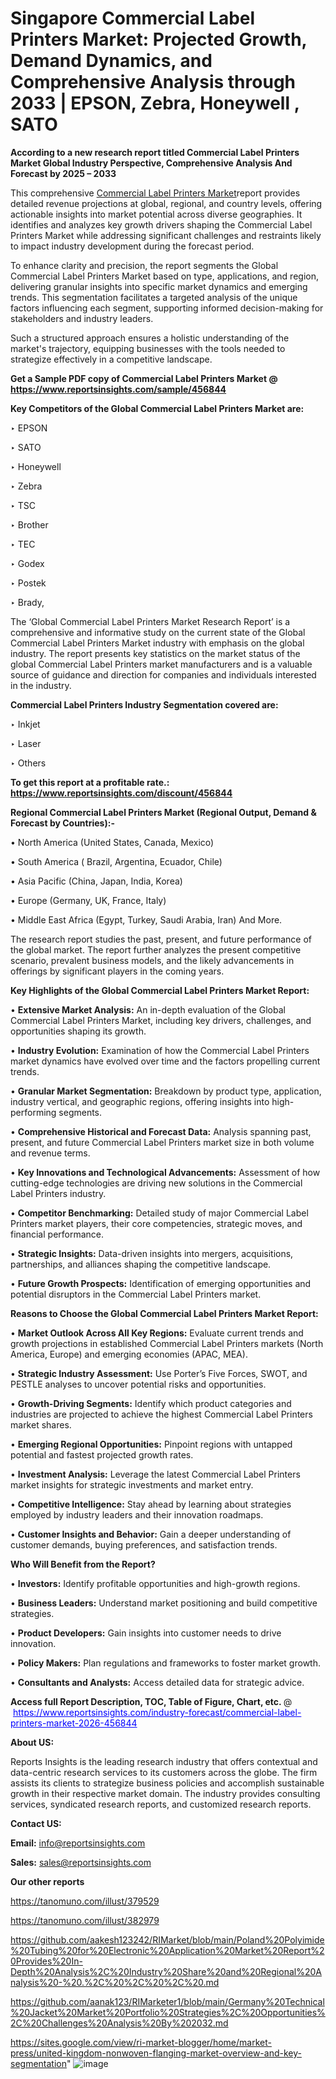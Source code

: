 # Singapore Commercial Label Printers Market: Projected Growth, Demand Dynamics, and Comprehensive Analysis through 2033 | EPSON, Zebra, Honeywell , SATO

<strong>According to a new research report titled Commercial Label Printers Market Global Industry Perspective, Comprehensive Analysis And Forecast by 2025 – 2033</strong>

This comprehensive <a href=https://www.reportsinsights.com/sample/456844>Commercial Label Printers Market</a>report provides detailed revenue projections at global, regional, and country levels, offering actionable insights into market potential across diverse geographies. It identifies and analyzes key growth drivers shaping the Commercial Label Printers Market while addressing significant challenges and restraints likely to impact industry development during the forecast period.

To enhance clarity and precision, the report segments the Global Commercial Label Printers Market based on type, applications, and region, delivering granular insights into specific market dynamics and emerging trends. This segmentation facilitates a targeted analysis of the unique factors influencing each segment, supporting informed decision-making for stakeholders and industry leaders.

Such a structured approach ensures a holistic understanding of the market's trajectory, equipping businesses with the tools needed to strategize effectively in a competitive landscape.

<strong>Get a Sample PDF copy of Commercial Label Printers Market </strong><strong>@<a href=https://www.reportsinsights.com/sample/456844 style=color:#0000ff;> https://www.reportsinsights.com/sample/456844</a></strong></font>

<strong>Key Competitors of the Global Commercial Label Printers Market are:</strong>

‣ EPSON

‣ SATO

‣ Honeywell 

‣ Zebra

‣ TSC

‣ Brother

‣ TEC

‣ Godex

‣ Postek

‣ Brady,

The ‘Global Commercial Label Printers Market Research Report’ is a comprehensive and informative study on the current state of the Global Commercial Label Printers Market industry with emphasis on the global industry. The report presents key statistics on the market status of the global Commercial Label Printers market manufacturers and is a valuable source of guidance and direction for companies and individuals interested in the industry.

<strong>Commercial Label Printers Industry Segmentation covered are:</strong>

‣ Inkjet

‣ Laser

‣ Others

<strong>To get this report at a profitable rate.: <a href=https://www.reportsinsights.com/discount/456844 style=color:#0000ff;>https://www.reportsinsights.com/discount/456844</a></strong></font>

<strong>Regional Commercial Label Printers Market (Regional Output, Demand &amp; Forecast by Countries):-</strong>

• North America (United States, Canada, Mexico)

• South America ( Brazil, Argentina, Ecuador, Chile)

• Asia Pacific (China, Japan, India, Korea)

• Europe (Germany, UK, France, Italy)

• Middle East Africa (Egypt, Turkey, Saudi Arabia, Iran) And More.

The research report studies the past, present, and future performance of the global market. The report further analyzes the present competitive scenario, prevalent business models, and the likely advancements in offerings by significant players in the coming years.

<strong>Key Highlights of the Global Commercial Label Printers Market Report:</strong>

• <strong>Extensive Market Analysis:</strong> An in-depth evaluation of the Global Commercial Label Printers Market, including key drivers, challenges, and opportunities shaping its growth.

• <strong>Industry Evolution:</strong> Examination of how the Commercial Label Printers market dynamics have evolved over time and the factors propelling current trends.

• <strong>Granular Market Segmentation:</strong> Breakdown by product type, application, industry vertical, and geographic regions, offering insights into high-performing segments.

• <strong>Comprehensive Historical and Forecast Data:</strong> Analysis spanning past, present, and future Commercial Label Printers market size in both volume and revenue terms.

• <strong>Key Innovations and Technological Advancements:</strong> Assessment of how cutting-edge technologies are driving new solutions in the Commercial Label Printers industry.

• <strong>Competitor Benchmarking:</strong> Detailed study of major Commercial Label Printers market players, their core competencies, strategic moves, and financial performance.

• <strong>Strategic Insights:</strong> Data-driven insights into mergers, acquisitions, partnerships, and alliances shaping the competitive landscape.

• <strong>Future Growth Prospects:</strong> Identification of emerging opportunities and potential disruptors in the Commercial Label Printers market.

<strong>Reasons to Choose the Global Commercial Label Printers Market Report:</strong>

• <strong>Market Outlook Across All Key Regions:</strong> Evaluate current trends and growth projections in established Commercial Label Printers markets (North America, Europe) and emerging economies (APAC, MEA).

• <strong>Strategic Industry Assessment:</strong> Use Porter’s Five Forces, SWOT, and PESTLE analyses to uncover potential risks and opportunities.

• <strong>Growth-Driving Segments:</strong> Identify which product categories and industries are projected to achieve the highest Commercial Label Printers market shares.

• <strong>Emerging Regional Opportunities:</strong> Pinpoint regions with untapped potential and fastest projected growth rates.

• <strong>Investment Analysis:</strong> Leverage the latest Commercial Label Printers market insights for strategic investments and market entry.

• <strong>Competitive Intelligence:</strong> Stay ahead by learning about strategies employed by industry leaders and their innovation roadmaps.

• <strong>Customer Insights and Behavior:</strong> Gain a deeper understanding of customer demands, buying preferences, and satisfaction trends.

<strong>Who Will Benefit from the Report?</strong>

• <strong>Investors:</strong> Identify profitable opportunities and high-growth regions.

• <strong>Business Leaders:</strong> Understand market positioning and build competitive strategies.

• <strong>Product Developers:</strong> Gain insights into customer needs to drive innovation.

• <strong>Policy Makers:</strong> Plan regulations and frameworks to foster market growth.

• <strong>Consultants and Analysts:</strong> Access detailed data for strategic advice.
</ul>
<strong>Access full Report Description, TOC, Table of Figure, Chart, etc. </strong>@  <a href=https://www.reportsinsights.com/industry-forecast/commercial-label-printers-market-2026-456844 style=color:#0000ff;>https://www.reportsinsights.com/industry-forecast/commercial-label-printers-market-2026-456844</a></font>

<strong><strong>About US</strong>:</strong>

Reports Insights is the leading research industry that offers contextual and data-centric research services to its customers across the globe. The firm assists its clients to strategize business policies and accomplish sustainable growth in their respective market domain. The industry provides consulting services, syndicated research reports, and customized research reports.

<strong>Contact US:</strong>

<p class=""""><b>Email:</b> <a href=mailto:info@reportsinsights.com>info@reportsinsights.com</a></p>
<p class=""""><b>Sales:</b> <a href=mailto:sales@reportsinsights.com>sales@reportsinsights.com</a></p>

<strong>Our other reports</strong>

<a href=https://tanomuno.com/illust/379529>https://tanomuno.com/illust/379529</a>

<a href=https://tanomuno.com/illust/382979>https://tanomuno.com/illust/382979</a>

<a href=https://github.com/aakesh123242/RIMarket/blob/main/Poland%20Polyimide%20Tubing%20for%20Electronic%20Application%20Market%20Report%20Provides%20In-Depth%20Analysis%2C%20Industry%20Share%20and%20Regional%20Analysis%20-%20.%2C%20%2C%20%2C%20.md>https://github.com/aakesh123242/RIMarket/blob/main/Poland%20Polyimide%20Tubing%20for%20Electronic%20Application%20Market%20Report%20Provides%20In-Depth%20Analysis%2C%20Industry%20Share%20and%20Regional%20Analysis%20-%20.%2C%20%2C%20%2C%20.md</a>

<a href=https://github.com/aanak123/RIMarketer1/blob/main/Germany%20Technical%20Jacket%20Market%20Portfolio%20Strategies%2C%20Opportunities%2C%20Challenges%20Analysis%20By%202032.md>https://github.com/aanak123/RIMarketer1/blob/main/Germany%20Technical%20Jacket%20Market%20Portfolio%20Strategies%2C%20Opportunities%2C%20Challenges%20Analysis%20By%202032.md</a>

<a href=https://sites.google.com/view/ri-market-blogger/home/market-press/united-kingdom-nonwoven-flanging-market-overview-and-key-segmentation>https://sites.google.com/view/ri-market-blogger/home/market-press/united-kingdom-nonwoven-flanging-market-overview-and-key-segmentation</a>"
![image](https://github.com/user-attachments/assets/7fa2bd00-c23e-42b9-bddd-8705b9aa6582)

